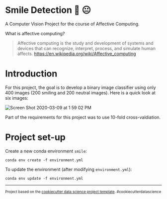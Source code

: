 Smile Detection 🙂 😐
==============================

A Computer Vision Project for the course of Affective Computing.

What is affective computing?

>Affective computing is the study and development of systems and devices that can recognize, interpret, process, and simulate human affects. https://en.wikipedia.org/wiki/Affective_computing

# Introduction

For this project, the goal is to develop a binary image classifier using only 400 images (200 smiling and 200 neutral images). Here is a quick look at six images:

![Screen Shot 2020-03-09 at 1 59 02 PM](https://user-images.githubusercontent.com/25487881/76243133-3bc43500-620e-11ea-9917-be55e255c94f.png)

Part of the requirements for this project was to use 10-fold cross-valdiation.

# Project set-up

Create a new conda environment `smile`:

`conda env create -f environment.yml`

To update the environment (after modifying `environment.yml`):

`conda env update -f environment.yml`


--------

<p><small>Project based on the <a target="_blank" href="https://drivendata.github.io/cookiecutter-data-science/">cookiecutter data science project template</a>. #cookiecutterdatascience</small></p>
